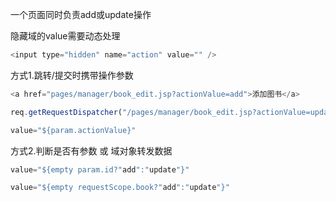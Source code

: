一个页面同时负责add或update操作

隐藏域的value需要动态处理

```javascript
<input type="hidden" name="action" value="" />
```



方式1.跳转/提交时携带操作参数

```javascript
<a href="pages/manager/book_edit.jsp?actionValue=add">添加图书</a>
```



```javascript
req.getRequestDispatcher("/pages/manager/book_edit.jsp?actionValue=update").forward(req,resp);
```



```javascript
value="${param.actionValue}"
```

方式2.判断是否有参数 或 域对象转发数据

```javascript
value="${empty param.id?"add":"update"}"
```



```javascript
value="${empty requestScope.book?"add":"update"}"
```

